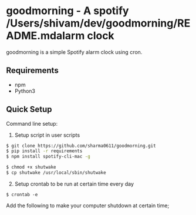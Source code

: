# goodmorning - A spotify /Users/shivam/dev/goodmorning/README.mdalarm clock

goodmorning is a simple Spotify alarm clock using cron.

## Requirements 
* npm 
* Python3




## Quick Setup

Command line setup:

1) Setup script in user scripts

```bash
$ git clone https://github.com/sharma0611/goodmorning.git
$ pip install -r requirements
$ npm install spotify-cli-mac -g

$ chmod +x shutwake
$ cp shutwake /usr/local/sbin/shutwake
```
2) Setup crontab to be run at certain time every day

```
$ crontab -e
```
Add the following to make your computer shutdown at certain time; 


